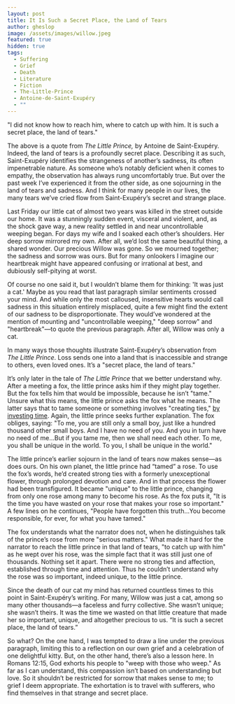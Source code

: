 ```yaml
---
layout: post
title: It Is Such a Secret Place, the Land of Tears
author: gheslop
image: /assets/images/willow.jpeg
featured: true
hidden: true
tags:
  - Suffering
  - Grief
  - Death
  - Literature
  - Fiction
  - The-Little-Prince
  - Antoine-de-Saint-Exupéry
  - ""
---
```

"I did not know how to reach him, where to catch up with him. It is such a secret place, the land of tears."

The above is a quote from *The Little Prince,* by Antoine de Saint-Exupéry. Indeed, the land of tears is a profoundly secret place. Describing it as such, Saint-Exupéry identifies the strangeness of another’s sadness, its often impenetrable nature. As someone who’s notably deficient when it comes to empathy, the observation has always rung uncomfortably true. But over the past week I’ve experienced it from the other side, as one sojourning in the land of tears and sadness. And I think for many people in our lives, the many tears we’ve cried flow from Saint-Exupéry’s secret and strange place.

Last Friday our little cat of almost two years was killed in the street outside our home. It was a stunningly sudden event, visceral and violent, and, as the shock gave way, a new reality settled in and near uncontrollable weeping began. For days my wife and I soaked each other’s shoulders. Her deep sorrow mirrored my own. After all, we’d lost the same beautiful thing, a shared wonder. Our precious Willow was gone. So we mourned together; the sadness and sorrow was ours. But for many onlookers I imagine our heartbreak might have appeared confusing or irrational at best, and dubiously self-pitying at worst.

Of course no one said it, but I wouldn’t blame them for thinking: 'It was just a cat.' Maybe as you read that last paragraph similar sentiments crossed your mind. And while only the most calloused, insensitive hearts would call sadness in this situation entirely misplaced, quite a few might find the extent of our sadness to be disproportionate. They would’ve wondered at the mention of mounting and "uncontrollable weeping," "deep sorrow" and "heartbreak"—to quote the previous paragraph. After all, Willow was only a cat.

In many ways those thoughts illustrate Saint-Exupéry’s observation from *The Little Prince*. Loss sends one into a land that is inaccessible and strange to others, even loved ones. It’s a "secret place, the land of tears."

It’s only later in the tale of *The Little Prince* that we better understand why. After a meeting a fox, the little prince asks him if they might play together. But the fox tells him that would be impossible, because he isn’t "tame." Unsure what this means, the little prince asks the fox what he means. The latter says that to tame someone or something involves "creating ties," [by investing time](https://rekindle.co.za/content/2023-02-23-you-can-t-pop-over-to-the-friendship-super-store). Again, the little prince seeks further explanation. The fox obliges, saying: "To me, you are still only a small boy, just like a hundred thousand other small boys. And I have no need of you. And you in turn have no need of me…But if you tame me, then we shall need each other. To me, you shall be unique in the world. To you, I shall be unique in the world."

The little prince’s earlier sojourn in the land of tears now makes sense—as does ours. On his own planet, the little prince had “tamed” a rose. To use the fox’s words, he’d created strong ties with a formerly unexceptional flower, through prolonged devotion and care. And in that process the flower had been transfigured. It became "unique" to the little prince, changing from only one rose among many to become his rose. As the fox puts it, "It is the time you have wasted on your rose that makes your rose so important." A few lines on he continues, "People have forgotten this truth…You become responsible, for ever, for what you have tamed."

The fox understands what the narrator does not, when he distinguishes talk of the prince’s rose from more "serious matters." What made it hard for the narrator to reach the little prince in that land of tears, "to catch up with him" as he wept over his rose, was the simple fact that it was still just one of thousands. Nothing set it apart. There were no strong ties and affection, established through time and attention. Thus he couldn’t understand why the rose was so important, indeed unique, to the little prince.

Since the death of our cat my mind has returned countless times to this point in Saint-Exupéry’s writing. For many, Willow was just a cat, among so many other thousands—a faceless and furry collective. She wasn’t unique; she wasn’t theirs. It was the time we wasted on that little creature that made her so important, unique, and altogether precious to us. “It is such a secret place, the land of tears.”

So what? On the one hand, I was tempted to draw a line under the previous paragraph, limiting this to a reflection on our own grief and a celebration of one delightful kitty. But, on the other hand, there’s also a lesson here. In Romans 12:15, God exhorts his people to "weep with those who weep." As far as I can understand, this compassion isn’t based on understanding but love. So it shouldn’t be restricted for sorrow that makes sense to me; to grief I deem appropriate. The exhortation is to travel with sufferers, who find themselves in that strange and secret place.